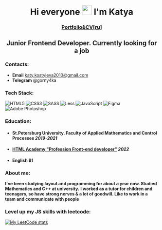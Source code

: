 <h1 align="center">Hi everyone <img src="https://github.com/blackcater/blackcater/raw/main/images/Hi.gif" height="32"/> I'm Katya</h1>
<h3 align="center"><a href="https://lilgikki.github.io/lilgikki/" target="_blank">Portfolio&CV[ru]</a></h3>
<h2 align="center">Junior Frontend Developer. Currently looking for a job</h2>

### Contacts:
- **Email** katy.kostyleva2010@gmail.com
- **Telegram** @gorny4ka

### Tech Stack:
![HTML5](https://img.shields.io/badge/html5-%23E34F26.svg?style=for-the-badge&logo=html5&logoColor=white)	![CSS3](https://img.shields.io/badge/css3-%231572B6.svg?style=for-the-badge&logo=css3&logoColor=white) ![SASS](https://img.shields.io/badge/SASS-hotpink.svg?style=for-the-badge&logo=SASS&logoColor=white) ![Less](https://img.shields.io/badge/less-2B4C80?style=for-the-badge&logo=less&logoColor=white) ![JavaScript](https://img.shields.io/badge/javascript-%23323330.svg?style=for-the-badge&logo=javascript&logoColor=%23F7DF1E) ![Figma](https://img.shields.io/badge/figma-%23F24E1E.svg?style=for-the-badge&logo=figma&logoColor=white) ![Adobe Photoshop](https://img.shields.io/badge/adobe%20photoshop-%2331A8FF.svg?style=for-the-badge&logo=adobe%20photoshop&logoColor=white) 

### Education:
- #### St.Petersburg University. Faculty of Applied Mathematics and Control Processes *2019-2021*
- #### <a href="https://drive.google.com/file/d/1jmHB7o06GITccE7YcdEdrebZVEwUiKlK/view?usp=sharing" target="_blank">HTML Academy "Profession Front-end developer"<a> *2022*
- #### English B1

### About me:
**I've been studying layout and programming for about a year now. Studied Mathematics and C++ at university.**
**I worked as a tutor for children and teenagers, so have strong nerves & a lot of goodwill. Like to work in a team and communicate with people**

### Level up my JS skills with leetcode:
[![My LeetCode stats](https://leetcode-stats-six.vercel.app/api?username=lilgikki)](https://github.com/lilgikki/lilgikki)

<!-- ### Основные команды для работы
- Установка - `npm i`
- Запуск локального сервера без минификаций - `npm start`
- Запуск локального сервера c минификациями, <br>
данный вариант не используется в разработке, <br>
он нужен только для тестов производительности <br>
на локальном хосте  - `npm run dev`
- Сборка проекта, минификация скриптов <br>
и оптимизация изображений перед деплоем на прод - `npm run build`
- Запуск тестирования на соответствия кодгайдам - `npm test`
- Создание webp изображений в директории source - `npm run webp`

### Вся разработка ведётся в директории `source`
### Итоговый код попадает в директорию `docs`

### [Сборка от htmlonelove](https://github.com/htmlonelove/liga-accelerator-template) 📕 -->


